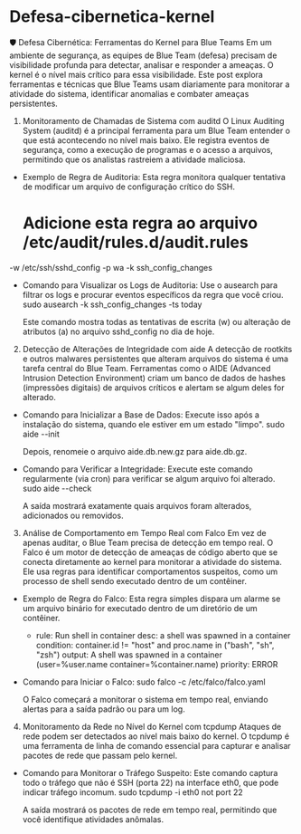 # Defesa-cibernetica-kernel
🛡️ Defesa Cibernética: Ferramentas do Kernel para Blue Teams
Em um ambiente de segurança, as equipes de Blue Team (defesa) precisam de visibilidade profunda para detectar, analisar e responder a ameaças. O kernel é o nível mais crítico para essa visibilidade. Este post explora ferramentas e técnicas que Blue Teams usam diariamente para monitorar a atividade do sistema, identificar anomalias e combater ameaças persistentes.
1. Monitoramento de Chamadas de Sistema com auditd
O Linux Auditing System (auditd) é a principal ferramenta para um Blue Team entender o que está acontecendo no nível mais baixo. Ele registra eventos de segurança, como a execução de programas e o acesso a arquivos, permitindo que os analistas rastreiem a atividade maliciosa.
 * Exemplo de Regra de Auditoria: Esta regra monitora qualquer tentativa de modificar um arquivo de configuração crítico do SSH.
   # Adicione esta regra ao arquivo /etc/audit/rules.d/audit.rules
-w /etc/ssh/sshd_config -p wa -k ssh_config_changes

 * Comando para Visualizar os Logs de Auditoria: Use o ausearch para filtrar os logs e procurar eventos específicos da regra que você criou.
   sudo ausearch -k ssh_config_changes -ts today

   Este comando mostra todas as tentativas de escrita (w) ou alteração de atributos (a) no arquivo sshd_config no dia de hoje.
2. Detecção de Alterações de Integridade com aide
A detecção de rootkits e outros malwares persistentes que alteram arquivos do sistema é uma tarefa central do Blue Team. Ferramentas como o AIDE (Advanced Intrusion Detection Environment) criam um banco de dados de hashes (impressões digitais) de arquivos críticos e alertam se algum deles for alterado.
 * Comando para Inicializar a Base de Dados: Execute isso após a instalação do sistema, quando ele estiver em um estado "limpo".
   sudo aide --init

   Depois, renomeie o arquivo aide.db.new.gz para aide.db.gz.
 * Comando para Verificar a Integridade: Execute este comando regularmente (via cron) para verificar se algum arquivo foi alterado.
   sudo aide --check

   A saída mostrará exatamente quais arquivos foram alterados, adicionados ou removidos.
3. Análise de Comportamento em Tempo Real com Falco
Em vez de apenas auditar, o Blue Team precisa de detecção em tempo real. O Falco é um motor de detecção de ameaças de código aberto que se conecta diretamente ao kernel para monitorar a atividade do sistema. Ele usa regras para identificar comportamentos suspeitos, como um processo de shell sendo executado dentro de um contêiner.
 * Exemplo de Regra do Falco: Esta regra simples dispara um alarme se um arquivo binário for executado dentro de um diretório de um contêiner.
   - rule: Run shell in container
  desc: a shell was spawned in a container
  condition: container.id != "host" and proc.name in ("bash", "sh", "zsh")
  output: A shell was spawned in a container (user=%user.name container=%container.name)
  priority: ERROR

 * Comando para Iniciar o Falco:
   sudo falco -c /etc/falco/falco.yaml

   O Falco começará a monitorar o sistema em tempo real, enviando alertas para a saída padrão ou para um log.
4. Monitoramento da Rede no Nível do Kernel com tcpdump
Ataques de rede podem ser detectados ao nível mais baixo do kernel. O tcpdump é uma ferramenta de linha de comando essencial para capturar e analisar pacotes de rede que passam pelo kernel.
 * Comando para Monitorar o Tráfego Suspeito: Este comando captura todo o tráfego que não é SSH (porta 22) na interface eth0, que pode indicar tráfego incomum.
   sudo tcpdump -i eth0 not port 22

   A saída mostrará os pacotes de rede em tempo real, permitindo que você identifique atividades anômalas.
